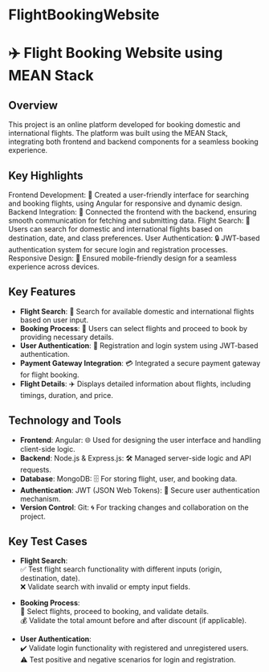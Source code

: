 # FlightBookingWebsite
# ✈️ Flight Booking Website using MEAN Stack

## Overview
This project is an online platform developed for booking domestic and international flights. The platform was built using the MEAN Stack, integrating both frontend and backend components for a seamless booking experience.

## Key Highlights
Frontend Development: 🌟 Created a user-friendly interface for searching and booking flights, using Angular for responsive and dynamic design.
Backend Integration: 🔄 Connected the frontend with the backend, ensuring smooth communication for fetching and submitting data.
Flight Search: 🛫 Users can search for domestic and international flights based on destination, date, and class preferences.
User Authentication: 🔒 JWT-based authentication system for secure login and registration processes.
Responsive Design: 📱 Ensured mobile-friendly design for a seamless experience across devices.

## Key Features
- **Flight Search**: 🛫 Search for available domestic and international flights based on user input.
- **Booking Process**: 📝 Users can select flights and proceed to book by providing necessary details.
- **User Authentication**: 🔑 Registration and login system using JWT-based authentication.
- **Payment Gateway Integration**: 💳 Integrated a secure payment gateway for flight booking.
- **Flight Details**: ✈️ Displays detailed information about flights, including timings, duration, and price.

## Technology and Tools
- **Frontend**: Angular: 🌐 Used for designing the user interface and handling client-side logic.
- **Backend**: Node.js & Express.js: 🛠️ Managed server-side logic and API requests.
- **Database**: MongoDB: 🗄️ For storing flight, user, and booking data.
- **Authentication**: JWT (JSON Web Tokens): 🔐 Secure user authentication mechanism.
- **Version Control**: Git: 🌀 For tracking changes and collaboration on the project.

## Key Test Cases
- **Flight Search**:  
  ✅ Test flight search functionality with different inputs (origin, destination, date).  
  ❌ Validate search with invalid or empty input fields.
  
- **Booking Process**:  
  🛒 Select flights, proceed to booking, and validate details.  
  💰 Validate the total amount before and after discount (if applicable).

- **User Authentication**:  
  ✔️ Validate login functionality with registered and unregistered users.  
  ⚠️ Test positive and negative scenarios for login and registration.




